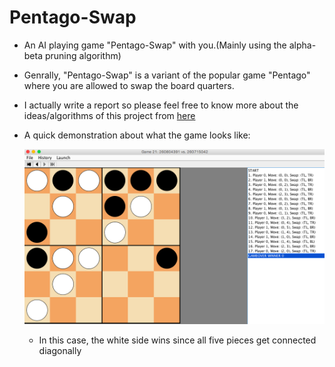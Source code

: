 # Pentago-Swap
* An AI playing game "Pentago-Swap" with you.(Mainly using the alpha-beta pruning algorithm)
* Genrally, "Pentago-Swap" is a variant of the popular game "Pentago" where you are allowed to swap the board quarters. 
* I actually write a report so please feel free to know more about the ideas/algorithms of this project from [here](https://github.com/YuzhouGuo/Pentago-Swap/blob/master/Report_260715042.pdf)

* A quick demonstration about what the game looks like:

   ![alt text](https://github.com/YuzhouGuo/Pentago-Swap/blob/master/screenshot.PNG)
   * In this case, the white side wins since all five pieces get connected diagonally
